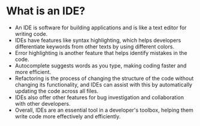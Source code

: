 # What is an IDE?
* An IDE is software for building applications and is like a text editor for writing code.
* IDEs have features like syntax highlighting, which helps developers differentiate keywords from other texts by using different colors.
* Error highlighting is another feature that helps identify mistakes in the code.
* Autocomplete suggests words as you type, making coding faster and more efficient.
* Refactoring is the process of changing the structure of the code without changing its functionality, and IDEs can assist with this by automatically updating the code across all files.
* IDEs also offer other features for bug investigation and collaboration with other developers.
* Overall, IDEs are an essential tool in a developer's toolbox, helping them write code more effectively and efficiently.

